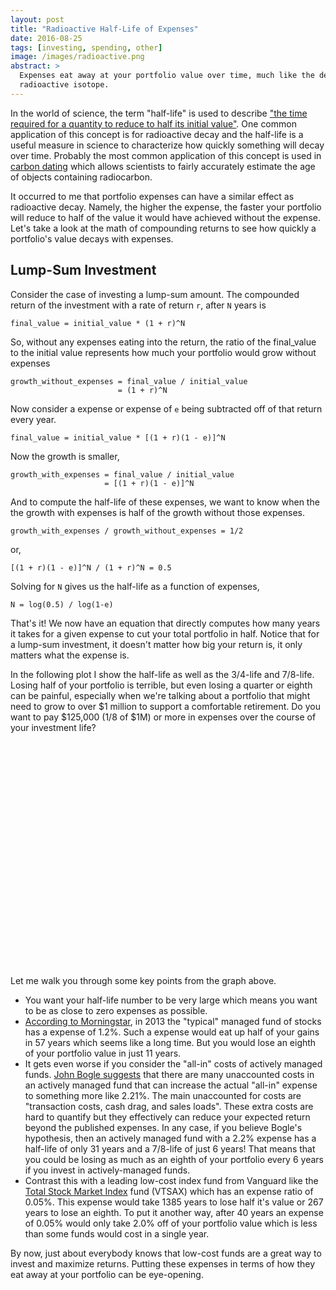 ```yaml
---
layout: post
title: "Radioactive Half-Life of Expenses"
date: 2016-08-25
tags: [investing, spending, other]
image: /images/radioactive.png
abstract: >
  Expenses eat away at your portfolio value over time, much like the decay of a
  radioactive isotope.
---
```


In the world of science, the term "half-life" is used to describe ["the time required
for a quantity to reduce to half its initial value"](https://en.wikipedia.org/wiki/Half-life).
One common application of this concept is for radioactive decay and the half-life
is a useful measure in science to characterize how quickly something will decay over
time.  Probably the most common application of this concept is used in [carbon dating](https://en.wikipedia.org/wiki/Radiocarbon_dating) which allows scientists
to fairly accurately estimate the age of objects containing radiocarbon.

It occurred to me that portfolio expenses can have a similar effect as radioactive
decay.  Namely, the higher the expense, the faster your portfolio will reduce to
half of the value it would have achieved without the expense.  Let's take a look
at the math of compounding returns to see how quickly a portfolio's value decays
with expenses.

## Lump-Sum Investment

Consider the case of investing a lump-sum amount.  The compounded return
of the investment with a rate of return `r`, after `N` years is

    final_value = initial_value * (1 + r)^N

So, without any expenses eating into the return, the ratio of the final_value to
the initial value represents how much your portfolio would grow without expenses

    growth_without_expenses = final_value / initial_value
                            = (1 + r)^N

Now consider a expense or expense of `e` being subtracted off of that return every year.

    final_value = initial_value * [(1 + r)(1 - e)]^N

Now the growth is smaller,

    growth_with_expenses = final_value / initial_value
                         = [(1 + r)(1 - e)]^N

And to compute the half-life of these expenses, we want to know when the the growth
with expenses is half of the growth without those expenses.

    growth_with_expenses / growth_without_expenses = 1/2

or,

    [(1 + r)(1 - e)]^N / (1 + r)^N = 0.5

Solving for `N` gives us the half-life as a function of expenses,

    N = log(0.5) / log(1-e)

That's it!  We now have an equation that directly computes how many years it takes
for a given expense to cut your total portfolio in half.  Notice that for a lump-sum
investment, it doesn't matter how big your return is, it only matters what
the expense is.

In the following plot I show the half-life as well as the 3/4-life and 7/8-life.
Losing half of your portfolio is terrible, but even losing a quarter or eighth
can be painful, especially when we're talking about a portfolio that might
need to grow to over $1 million to support a comfortable retirement.  Do you want
to pay $125,000 (1/8 of $1M) or more in expenses over the course of your investment life?

<div id="halfLife-graph" class="chart">
    <svg></svg>
</div>

<style>
  .chart {
    clear: both;
  }
  .chart, svg {
    height: 360px;
  }
</style>

<script>
  var expenseInc = 0.0005;
  var maxExpense = 0.03;
  var halfLifeXY = [];
  var quarterLifeXY = [];
  var eighthLifeXY = [];
  for(var w = expenseInc; w <= maxExpense; w += expenseInc) {
    w = Math.round(w*10000)/10000;
    halfLifeXY.push([w, Math.log(0.5)/Math.log(1-w)]);
    quarterLifeXY.push([w, Math.log(0.75)/Math.log(1-w)]);
    eighthLifeXY.push([w, Math.log(0.875)/Math.log(1-w)]);
  }

  var halfLifeData = [
  {
    name: 'Half-Life',
    xy: halfLifeXY,
    color: '#aa2020'
  },
  {
    name: '3/4-Life',
    xy: quarterLifeXY,
    color: '#2020aa'
  },
  {
    name: '7/8-Life',
    xy: eighthLifeXY,
    color: '#20aa20'
  },
  ];

  function newChart(data, selector, interactive) {

    var aChart = nv.models.lineChart()
                  .interactive(interactive)
                  .useInteractiveGuideline(interactive)
                  .showLegend(true)
                  .showYAxis(true)
                  .showXAxis(true);

    aChart.xAxis
        .axisLabel('Expense (%)')
        .tickFormat(d3.format('.3p'))
        .showMaxMin(false);

    aChart.yAxis     //Chart y-axis settings
        .axisLabel('Half-Life (years)')
        .tickFormat(d3.format('.1f'))
        .showMaxMin(false);

    aChart.xDomain([0.00, maxExpense]);
    aChart.yDomain([0, 105]);

    var chartData = chartifyData(data);

    d3.select(selector)
        .datum(chartData)
        .call(aChart);

    //Update the chart when window resizes.
    nv.utils.windowResize(function() {
      aChart.update();
    });

    return aChart;
  }

  function chartifyData(data) {
    //Line chart data should be sent as an array of series objects.
    return data.map(function(obj) {
      return {
        values: transformXY(obj.xy),
        key: obj.name,
        color: obj.color,
        disabled: obj.disabled ? true : false
      }
    });
  }

  function transformXY(data) {
    var result = [];
    for (i = 0; i < data.length; i++) {
      var point = data[i];
      result.push({x: point[0], y: point[1]});
    }
    return result;
  }

  nv.addGraph(newChart(halfLifeData, '#halfLife-graph svg', true));

</script>

Let me walk you through some key points from the graph above.

  * You want your half-life number to be very large which means you want to be as
  close to zero expenses as possible.
  * [According to Morningstar](http://www.forbes.com/sites/rickferri/2013/05/27/the-heavy-toll-of-investment-expenses/#3875f0443ebc), in 2013 the "typical" managed fund of stocks has a expense of 1.2%.  Such a expense would eat up
  half of your gains in 57 years which seems like a long time.  But you would lose
  an eighth of your portfolio value in just 11 years.
  * It gets even worse if you consider the "all-in" costs of actively managed funds.
  [John Bogle suggests](http://www.cfapubs.org/doi/sum/10.2469/faj.v70.n1.1) that there are
  many unaccounted costs in an actively managed fund that can increase the actual
  "all-in" expense to something more like 2.21%.  The main unaccounted for costs are
  "transaction costs, cash drag, and sales loads".  These extra costs are hard to
  quantify but they effectively can reduce your expected return beyond the published
  expenses.
  In any case, if you believe Bogle's hypothesis, then an actively managed fund with
  a 2.2% expense has a half-life of only 31 years and a 7/8-life of just 6 years!
  That means that you could be losing as much as an eighth of your portfolio every
  6 years if you invest in actively-managed funds.
  * Contrast this with a leading low-cost index fund from Vanguard like the [Total Stock Market Index](https://personal.vanguard.com/us/funds/snapshot?FundId=0585&FundIntExt=INT) fund (VTSAX)
  which has an expense ratio of 0.05%.  This expense would take 1385 years to lose half
  it's value or 267 years to lose an eighth.  To put it another way, after 40 years
  an expense of 0.05% would only take 2.0% off of your portfolio value which is less
  than some funds would cost in a single year.

By now, just about everybody knows that low-cost funds are a great way to invest and maximize
returns.
Putting these expenses in terms of how they eat away at your portfolio can be eye-opening.
